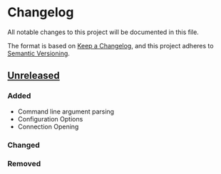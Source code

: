 # Changelog

All notable changes to this project will be documented in this file.

The format is based on [Keep a Changelog](https://keepachangelog.com/en/1.1.0/),
and this project adheres to [Semantic Versioning](https://semver.org/spec/v2.0.0.html).

## [Unreleased]

### Added

- Command line argument parsing
- Configuration Options
- Connection Opening

### Changed


### Removed


[unreleased]: https://github.com/JorgeG1016/command-runner/compare/v0.1.0...HEAD
